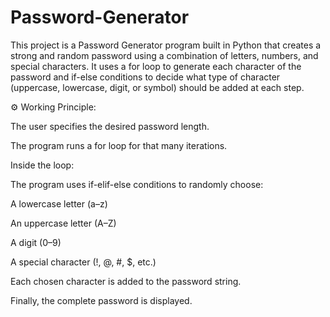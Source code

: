 # Password-Generator
This project is a Password Generator program built in Python that creates a strong and random password using a combination of letters, numbers, and special characters.
It uses a for loop to generate each character of the password and if-else conditions to decide what type of character (uppercase, lowercase, digit, or symbol) should be added at each step.

⚙️ Working Principle:

The user specifies the desired password length.

The program runs a for loop for that many iterations.

Inside the loop:

The program uses if-elif-else conditions to randomly choose:

A lowercase letter (a–z)

An uppercase letter (A–Z)

A digit (0–9)

A special character (!, @, #, $, etc.)

Each chosen character is added to the password string.

Finally, the complete password is displayed.
